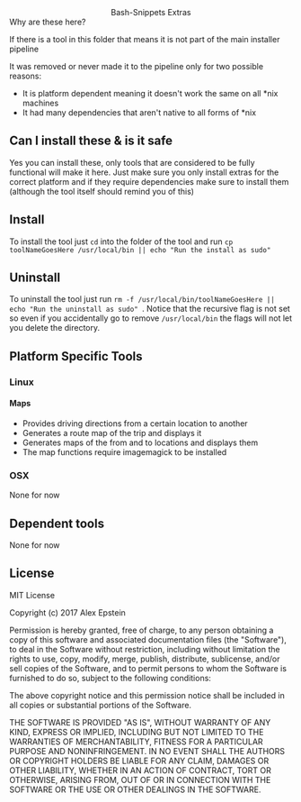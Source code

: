 <div align="center"

# Bash-Snippets Extras

</div

## Why are these here?

If there is a tool in this folder that means it is not part of the main installer pipeline

It was removed or never made it to the pipeline only for two possible reasons:
* It is platform dependent meaning it doesn't work the same on all \*nix machines
* It had many dependencies that aren't native to all forms of \*nix

## Can I install these & is it safe
Yes you can install these, only tools that are considered to be fully functional will make it here. Just make sure you only install extras for the correct platform and if they require dependencies make sure to install them (although the tool itself should remind you of this)

## Install
To install the tool just ```cd``` into the folder of the tool and run ```cp toolNameGoesHere /usr/local/bin || echo "Run the install as sudo" ```

## Uninstall
To uninstall the tool just run ```rm -f /usr/local/bin/toolNameGoesHere || echo "Run the uninstall as sudo" ```. Notice that the recursive flag is not set so even if you accidentally go to remove ```/usr/local/bin``` the flags will not let you delete the directory.

## Platform Specific Tools

### Linux

#### Maps
* Provides driving directions from a certain location to another
* Generates a route map of the trip and displays it
* Generates maps of the from and to locations and displays them
* The map functions require imagemagick to be installed

### OSX
None for now

## Dependent tools
None for now

## License
MIT License

Copyright (c) 2017 Alex Epstein

Permission is hereby granted, free of charge, to any person obtaining a copy
of this software and associated documentation files (the "Software"), to deal
in the Software without restriction, including without limitation the rights
to use, copy, modify, merge, publish, distribute, sublicense, and/or sell
copies of the Software, and to permit persons to whom the Software is
furnished to do so, subject to the following conditions:

The above copyright notice and this permission notice shall be included in all
copies or substantial portions of the Software.

THE SOFTWARE IS PROVIDED "AS IS", WITHOUT WARRANTY OF ANY KIND, EXPRESS OR
IMPLIED, INCLUDING BUT NOT LIMITED TO THE WARRANTIES OF MERCHANTABILITY,
FITNESS FOR A PARTICULAR PURPOSE AND NONINFRINGEMENT. IN NO EVENT SHALL THE
AUTHORS OR COPYRIGHT HOLDERS BE LIABLE FOR ANY CLAIM, DAMAGES OR OTHER
LIABILITY, WHETHER IN AN ACTION OF CONTRACT, TORT OR OTHERWISE, ARISING FROM,
OUT OF OR IN CONNECTION WITH THE SOFTWARE OR THE USE OR OTHER DEALINGS IN THE
SOFTWARE.

